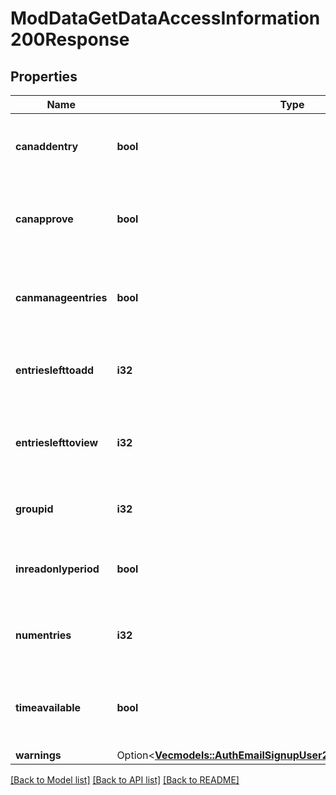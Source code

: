 # ModDataGetDataAccessInformation200Response

## Properties

Name | Type | Description | Notes
------------ | ------------- | ------------- | -------------
**canaddentry** | **bool** | Whether the user can add entries or not. | [default to null]
**canapprove** | **bool** | Whether the user can approve entries or not. | [default to null]
**canmanageentries** | **bool** | Whether the user can manage entries or not. | [default to null]
**entrieslefttoadd** | **i32** | The number of entries left to complete the activity. | [default to null]
**entrieslefttoview** | **i32** | The number of entries left to view other users entries. | [default to null]
**groupid** | **i32** | User current group id (calculated) | [default to null]
**inreadonlyperiod** | **bool** | Whether the database is in read mode only. | [default to null]
**numentries** | **i32** | The number of entries the current user added. | [default to null]
**timeavailable** | **bool** | Whether the database is available or not by time restrictions. | [default to null]
**warnings** | Option<[**Vec<models::AuthEmailSignupUser200ResponseWarningsInner>**](auth_email_signup_user_200_response_warnings_inner.md)> |  | [optional]

[[Back to Model list]](../README.md#documentation-for-models) [[Back to API list]](../README.md#documentation-for-api-endpoints) [[Back to README]](../README.md)


